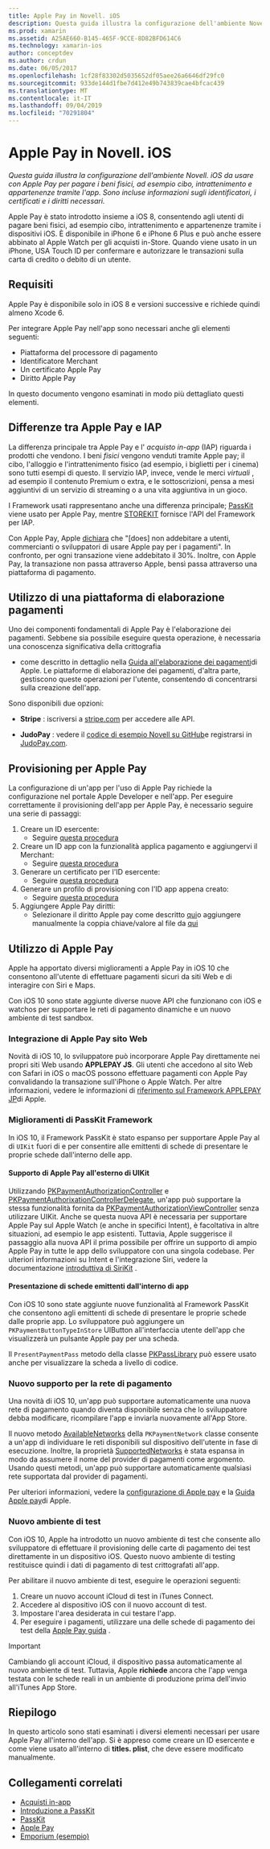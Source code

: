 ```yaml
---
title: Apple Pay in Novell. iOS
description: Questa guida illustra la configurazione dell'ambiente Novell. iOS da usare con Apple Pay per pagare i beni fisici, ad esempio cibo, intrattenimento e appartenenze tramite l'app. Sono incluse informazioni sugli identificatori, i certificati e i diritti necessari.
ms.prod: xamarin
ms.assetid: A25AE660-B145-465F-9CCE-8D82BFD614C6
ms.technology: xamarin-ios
author: conceptdev
ms.author: crdun
ms.date: 06/05/2017
ms.openlocfilehash: 1cf28f83302d5035652df05aee26a6646df29fc0
ms.sourcegitcommit: 933de144d1fbe7d412e49b743839cae4bfcac439
ms.translationtype: MT
ms.contentlocale: it-IT
ms.lasthandoff: 09/04/2019
ms.locfileid: "70291804"
---
```

# <a name="apple-pay-in-xamarinios"></a>Apple Pay in Novell. iOS

_Questa guida illustra la configurazione dell'ambiente Novell. iOS da usare con Apple Pay per pagare i beni fisici, ad esempio cibo, intrattenimento e appartenenze tramite l'app. Sono incluse informazioni sugli identificatori, i certificati e i diritti necessari._

Apple Pay è stato introdotto insieme a iOS 8, consentendo agli utenti di pagare beni fisici, ad esempio cibo, intrattenimento e appartenenze tramite i dispositivi iOS. È disponibile in iPhone 6 e iPhone 6 Plus e può anche essere abbinato al Apple Watch per gli acquisti in-Store. Quando viene usato in un iPhone, USA Touch ID per confermare e autorizzare le transazioni sulla carta di credito o debito di un utente.

## <a name="requirements"></a>Requisiti

Apple Pay è disponibile solo in iOS 8 e versioni successive e richiede quindi almeno Xcode 6.

Per integrare Apple Pay nell'app sono necessari anche gli elementi seguenti:

- Piattaforma del processore di pagamento
- Identificatore Merchant
- Un certificato Apple Pay
- Diritto Apple Pay

In questo documento vengono esaminati in modo più dettagliato questi elementi.

## <a name="differences-between-apple-pay-and-iap"></a>Differenze tra Apple Pay e IAP

La differenza principale tra Apple Pay e l' *acquisto in-app* (IAP) riguarda i prodotti che vendono. I beni *fisici* vengono venduti tramite Apple pay; il cibo, l'alloggio e l'intrattenimento fisico (ad esempio, i biglietti per i cinema) sono tutti esempi di questo. Il servizio IAP, invece, vende le merci *virtuali* , ad esempio il contenuto Premium o extra, e le sottoscrizioni, pensa a mesi aggiuntivi di un servizio di streaming o a una vita aggiuntiva in un gioco.

I Framework usati rappresentano anche una differenza principale; [PassKit](https://developer.apple.com/library/ios/documentation/PassKit/Reference/PKPaymentAuthorizationViewController_Ref/) viene usato per Apple Pay, mentre [STOREKIT](https://developer.apple.com/library/ios/documentation/PassKit/Reference/PKPaymentAuthorizationViewController_Ref/) fornisce l'API del Framework per IAP.

Con Apple Pay, Apple [dichiara](https://developer.apple.com/apple-pay/Getting-Started-with-Apple-Pay.pdf) che "[does] non addebitare a utenti, commercianti o sviluppatori di usare Apple pay per i pagamenti". In confronto, per ogni transazione viene addebitato il 30%. Inoltre, con Apple Pay, la transazione non passa attraverso Apple, bensì passa attraverso una piattaforma di pagamento.

## <a name="using-a-payment-processor-platform"></a>Utilizzo di una piattaforma di elaborazione pagamenti

Uno dei componenti fondamentali di Apple Pay è l'elaborazione dei pagamenti. Sebbene sia possibile eseguire questa operazione, è necessaria una conoscenza significativa della crittografia
- come descritto in dettaglio nella [Guida all'elaborazione dei pagamenti](https://developer.apple.com/library/ios/ApplePay_Guide/ProcessPayment.html)di Apple.
Le piattaforme di elaborazione dei pagamenti, d'altra parte, gestiscono queste operazioni per l'utente, consentendo di concentrarsi sulla creazione dell'app.

Sono disponibili due opzioni:

- **Stripe** : iscriversi a [stripe.com](https://stripe.com/) per accedere alle API.

- **JudoPay** : vedere il [codice di esempio Novell su GitHub](https://github.com/Judopay/Xamarin-Sample-App)e registrarsi in [JudoPay.com](https://www.judopay.com/).

## <a name="provisioning-for-apple-pay"></a>Provisioning per Apple Pay

La configurazione di un'app per l'uso di Apple Pay richiede la configurazione nel portale Apple Developer e nell'app. Per eseguire correttamente il provisioning dell'app per Apple Pay, è necessario seguire una serie di passaggi:

1. Creare un ID esercente:
    - Seguire [questa procedura](~/ios/deploy-test/provisioning/capabilities/apple-pay-capabilities.md#merchantid)
2. Creare un ID app con la funzionalità applica pagamento e aggiungervi il Merchant:
    - Seguire [questa procedura](~/ios/deploy-test/provisioning/capabilities/apple-pay-capabilities.md#appid)
3. Generare un certificato per l'ID esercente:
    - Seguire [questa procedura](~/ios/deploy-test/provisioning/capabilities/apple-pay-capabilities.md#certificate)
4. Generare un profilo di provisioning con l'ID app appena creato:
    - Seguire [questa procedura](~/ios/get-started/installation/device-provisioning/manual-provisioning.md#provisioning)
5. Aggiungere Apple Pay diritti:
    - Selezionare il diritto Apple pay come descritto [qui](~/ios/deploy-test/provisioning/entitlements.md)o aggiungere manualmente la coppia chiave/valore al file da [qui](~/ios/deploy-test/provisioning/entitlements.md)

## <a name="working-with-apple-pay"></a>Utilizzo di Apple Pay

Apple ha apportato diversi miglioramenti a Apple Pay in iOS 10 che consentono all'utente di effettuare pagamenti sicuri da siti Web e di interagire con Siri e Maps.

Con iOS 10 sono state aggiunte diverse nuove API che funzionano con iOS e watchos per supportare le reti di pagamento dinamiche e un nuovo ambiente di test sandbox.

### <a name="apple-pay-website-integration"></a>Integrazione di Apple Pay sito Web

Novità di iOS 10, lo sviluppatore può incorporare Apple Pay direttamente nei propri siti Web usando **APPLEPAY JS**. Gli utenti che accedono al sito Web con Safari in iOS o macOS possono effettuare pagamenti con Apple Pay convalidando la transazione sull'iPhone o Apple Watch. Per altre informazioni, vedere le informazioni di [riferimento sul Framework APPLEPAY JP](https://developer.apple.com/reference/applepayjs)di Apple.

### <a name="passkit-framework-enhancements"></a>Miglioramenti di PassKit Framework

In iOS 10, il Framework PassKit è stato espanso per supportare Apple Pay al di `UIKit` fuori di e per consentire alle emittenti di schede di presentare le proprie schede dall'interno delle app.


#### <a name="supporting-apple-pay-outside-of-uikit"></a>Supporto di Apple Pay all'esterno di UIKit

Utilizzando [PKPaymentAuthorizationController](https://developer.apple.com/reference/passkit/pkpaymentauthorizationcontroller) e [PKPaymentAuthorixationControllerDelegate](https://developer.apple.com/reference/passkit/pkpaymentauthorizationcontrollerdelegate), un'app può supportare la stessa funzionalità fornita da [PKPaymentAuthorizationViewController](https://developer.apple.com/reference/passkit/pkpaymentauthorizationviewcontroller) senza utilizzare UIKit. Anche se questa nuova API è necessaria per supportare Apple Pay sul Apple Watch (e anche in specifici Intent), è facoltativa in altre situazioni, ad esempio le app esistenti. Tuttavia, Apple suggerisce il passaggio alla nuova API il prima possibile per offrire un supporto di ampio Apple Pay in tutte le app dello sviluppatore con una singola codebase. Per ulteriori informazioni su Intent e l'integrazione Siri, vedere la documentazione [introduttiva di SiriKit](~/ios/platform/sirikit/index.md) .

#### <a name="presenting-issuer-cards-from-within-apps"></a>Presentazione di schede emittenti dall'interno di app

Con iOS 10 sono state aggiunte nuove funzionalità al Framework PassKit che consentono agli emittenti di schede di presentare le proprie schede dalle proprie app. Lo sviluppatore può aggiungere un `PKPaymentButtonTypeInStore` UIButton all'interfaccia utente dell'app che visualizzerà un pulsante Apple pay per una scheda.

Il `PresentPaymentPass` metodo della classe [PKPassLibrary](https://developer.apple.com/reference/passkit/pkpasslibrary) può essere usato anche per visualizzare la scheda a livello di codice.

### <a name="new-payment-network-support"></a>Nuovo supporto per la rete di pagamento

Una novità di iOS 10, un'app può supportare automaticamente una nuova rete di pagamento quando diventa disponibile senza che lo sviluppatore debba modificare, ricompilare l'app e inviarla nuovamente all'App Store.

Il nuovo metodo [AvailableNetworks](https://developer.apple.com/reference/passkit/pkpaymentrequest/1833288-availablenetworks) della `PKPaymentNetwork` classe consente a un'app di individuare le reti disponibili sul dispositivo dell'utente in fase di esecuzione. Inoltre, la proprietà [SupportedNetworks](https://developer.apple.com/reference/passkit/pkpaymentrequest/1619329-supportednetworks) è stata espansa in modo da assumere il nome del provider di pagamenti come argomento. Usando questi metodi, un'app può supportare automaticamente qualsiasi rete supportata dal provider di pagamenti.

Per ulteriori informazioni, vedere la [configurazione di Apple pay](~/ios/platform/apple-pay.md) e la [Guida Apple pay](https://developer.apple.com/apple-pay/)di Apple.

### <a name="new-testing-environment"></a>Nuovo ambiente di test

Con iOS 10, Apple ha introdotto un nuovo ambiente di test che consente allo sviluppatore di effettuare il provisioning delle carte di pagamento dei test direttamente in un dispositivo iOS. Questo nuovo ambiente di testing restituisce quindi i dati di pagamento di test crittografati all'app.

Per abilitare il nuovo ambiente di test, eseguire le operazioni seguenti:

1. Creare un nuovo account iCloud di test in iTunes Connect.
2. Accedere al dispositivo iOS con il nuovo account di test.
3. Impostare l'area desiderata in cui testare l'app.
4. Per eseguire i pagamenti, utilizzare una delle schede di pagamento dei test della [Apple Pay guida](https://developer.apple.com/apple-pay/) .

> [!IMPORTANT]
> Cambiando gli account iCloud, il dispositivo passa automaticamente al nuovo ambiente di test. Tuttavia, Apple **richiede** ancora che l'app venga testata con le schede reali in un ambiente di produzione prima dell'invio all'iTunes App Store.

## <a name="summary"></a>Riepilogo

In questo articolo sono stati esaminati i diversi elementi necessari per usare Apple Pay all'interno dell'app. Si è appreso come creare un ID esercente e come viene usato all'interno di **titles. plist**, che deve essere modificato manualmente.

## <a name="related-links"></a>Collegamenti correlati

- [Acquisti in-app](~/ios/platform/in-app-purchasing/index.md)
- [Introduzione a PassKit](~/ios/platform/passkit.md)
- [PassKit](https://developer.apple.com/library/ios/documentation/PassKit/Reference/PKPaymentAuthorizationViewController_Ref/)
- [Apple Pay](https://developer.apple.com/apple-pay/)
- [Emporium (esempio)](https://docs.microsoft.com/samples/xamarin/ios-samples/ios9-emporium)
